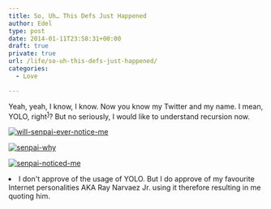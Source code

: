 ```yaml
---
title: So, Uh… This Defs Just Happened
author: Edel
type: post
date: 2014-01-11T23:58:31+00:00
draft: true
private: true
url: /life/so-uh-this-defs-just-happened/
categories:
  - Love

---
```

Yeah, yeah, I know, I know. Now you know my Twitter and my name. I mean, YOLO, right<sup class="footnote"><a href="#foot_ajs-fn-id_1-454" id="back_ajs-fn-id_1-454">1</a></sup>? But no seriously, I would like to understand recursion now.

[<img src="http://scattered.me/wp-content/uploads/2014/01/will-senpai-ever-notice-me.png" alt="will-senpai-ever-notice-me" class="img-responsive" />][1]

[<img src="http://scattered.me/wp-content/uploads/2014/01/senpai-why.png" alt="senpai-why" class="img-responsive" />][2]

[<img src="http://scattered.me/wp-content/uploads/2014/01/senpai-noticed-me.png" alt="senpai-noticed-me" class="img-responsive" />][3]


  <li>
    <a id="foot_ajs-fn-id_1-454"></a>I don't approve of the usage of YOLO. But I do approve of my favourite Internet personalities AKA Ray Narvaez Jr. using it therefore resulting in me quoting him.&nbsp;&nbsp;<a class="ajs-back-link" href="#back_ajs-fn-id_1-454"></a>
  </li>


<div id="ajs-fn-id_1-454" style="display:none;margin:0;" class="ajs-footnote-popup">
  <div>
    I don't approve of the usage of YOLO. But I do approve of my favourite Internet personalities AKA Ray Narvaez Jr. using it therefore resulting in me quoting him.
  </div>
</div>

 [1]: http://scattered.me/wp-content/uploads/2014/01/will-senpai-ever-notice-me.png
 [2]: http://scattered.me/wp-content/uploads/2014/01/senpai-why.png
 [3]: http://scattered.me/wp-content/uploads/2014/01/senpai-noticed-me.png